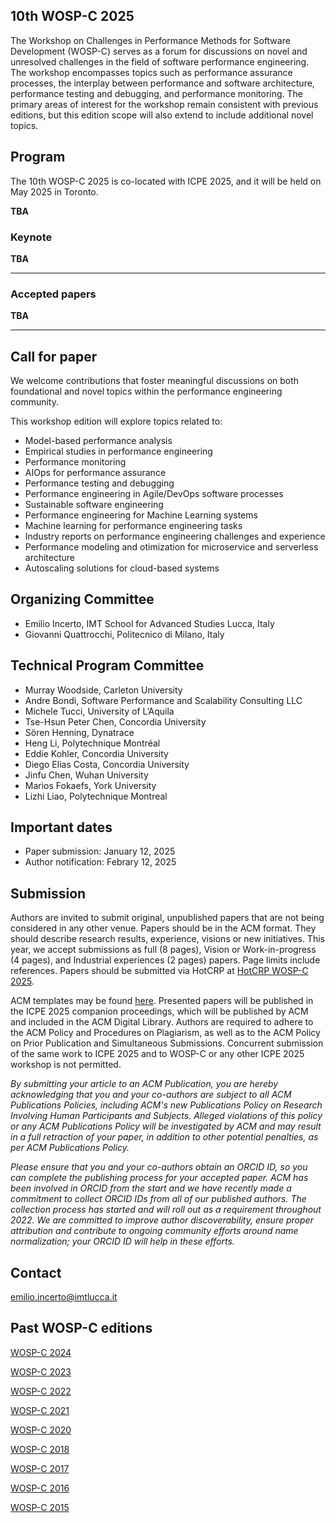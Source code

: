 ## 10th WOSP-C 2025

The Workshop on Challenges in Performance Methods for Software Development (WOSP-C) serves as a forum for discussions on novel and unresolved challenges in the field of software performance engineering.
The workshop encompasses topics such as performance assurance processes, the interplay between performance and software architecture, performance testing and debugging, and performance monitoring. The primary areas of interest for the workshop remain consistent with previous editions, but this edition scope will also extend to include additional novel topics.


## Program
The 10th WOSP-C 2025 is co-located with ICPE 2025, and it will be held on May 2025 in Toronto.

**TBA**
<!-- | Time (GMT+1)      | Title |
|----------------------|-------|
| 9:00am       | Welcome: Heng Li, and Luca Traini |
| 9:05am      | **Keynote**: Closing the Loop: Building Self-Adaptive Software for Continuous Performance Engineering - **Marin Litoiu**, York University |
| 9:50am      | Marcel Lütke Dreimann, Birte Friesel and Olaf Spinczyk. __HetSim: A Simulator for Task-based Scheduling on Heterogeneous Hardware__|
| 10:10am       | Josef Mayrhofer. __Establish a Performance Engineering Culture in Organizations__|
| 10:30am      | Coffee Break ☕️ | 
| 11:00am       | **Keynote**:  25+ years of Software Performance: From Integrated System Modelling to ML-based Analysis, What’s Next? - **Vittorio Cortellessa**, University of L’Aquila |
| 11:45am       |  Rares Dobre, Zifeng Niu and Giuliano Casale.	__Approximating Fork-Join Systems via Mixed Model Transformations__|
| 12:05pm         | Jonathan Will, Dominik Scheinert, Seraphin Zunzer, Jan Bode, Cedric Kring and Lauritz Thamsen.	__Privacy-Preserving Sharing of Data Analytics Runtime Metrics for Performance Modeling__|
| 12:17pm         | Andreas Brunnert.	__Green Software Metrics__| -->

### Keynote
**TBA**

<!-- **Marin Litoiu**, York University

_Biography_: 

Marin Litoiu is a Professor of Software Engineering in the Department of Electrical Engineering and Computer Science and in the School of Information Technology, York University. He is also a Fellow of the Canadian Academy of Engineering. Dr. Litoiu leads the Adaptive Software Research Lab and focuses on making large software systems more versatile, resilient, energy-efficient, self-healing and self-optimizing. His research won many awards including the IBM Canada CAS Research Project of the Year Award,  the IBM CAS Faculty Fellow of the Year Award for his “impact on IBM people, processes and technology,” three Best Paper Awards and two Most Influential Paper Awards.  Prior to joining York University, Dr. Litoiu was a Research Staff member with the Centre for Advanced Studies in the IBM Toronto Lab where he led the research programs in software engineering and autonomic computing. He received the Canada NSERC Synergy Award for Innovation in recognition for these collaborative university/industry activities. He was also recipient of the IBM Outstanding Technical Contribution Award for his research vision on Cloud Computing. Dr. Litoiu   is one of the founders of the SEAMS Symposium series—ACM/IEEE Software Engineering for Adaptive and Self-Managing Systems. Dr. Litoiu is also the Scientific Director of "Dependable Internet of Things Applications (DITA)," an NSERC CREATE program.


**_Closing the Loop: Building Self-Adaptive Software for Continuous Performance Engineering_**

_Abstract_: 

Cloud computing and cloud-native platforms have rendered runtime environments more malleable. Simultaneously, the growing demand for flexible and agile software applications and services has driven the emergence of self-adaptive architectures. These architectures, in turn, facilitate software performance modeling, tuning, optimization, and scaling in a continuous manner, blurring the boundary between development-time and run-time. Self-adaptive software employs feedback loop controllers inspired by control theory or variations of the Monitoring-Analysis-Planning-Acting (MAPE) architecture. Whether implemented in a centralized or decentralized manner, most controllers utilize performance models that are learned or tuned at run-time. This shift implies that software is designed to be observable and controllable during execution, presupposing the co-design of software applications and their runtime controllers. 
This talk commences with a succinct overview of the evolution of self-adaptive software, accentuating key milestones along the journey. Subsequently, recent advancements in software performance modeling at runtime and the role of learning-enabled performance management during software operation are presented. 
Two recent works are highlighted: one focusing on constructing robust performance models to sustain continuous operation and deployment of cloud-native software, and the other on utilizing multimodal models for performance anomaly detection. The former supports cloud operations like continuous deployment of co-located applications, migration, consolidation of services, or scaling in response to workloads or interferences. The latter is tailored to support performance anomaly detection, localization, and identification of root causes, facilitating swift remediation of faults using generative AI. The final segment of the talk delves into current challenges in developing self-adaptive systems, presenting insights from a recent survey on the state of self-adaptive software in the industry and the challenges perceived by practitioners.

### Keynote

**Vittorio Cortellessa**, University of L’Aquila

_Biography_: 

Vittorio Cortellessa is Professor at the Department of Computer Science and Engineering, and Mathematics of University of L’Aquila. He had received his Ph.D. in Computer Science at University of Roma Tor Vergata in 1995. Between 1996 and 1999 he held postdoc positions at the same institution and at European Space Agency. In 2000 and 2001 he has been Research Assistant Professor at the Computer Science and Electrical Engineering Department of West Virginia University. Since 2022 he is at University of L’Aquila. His main research interests are in the areas of Software Performance, Software Reliability, and Model-Driven Engineering. He has published more than 120 papers on international conferences and journals in these areas, and he has co-authored a monographic book on Software Performance. He has served and serves in program committees and editorial boards of conference and journals in the Software Engineering domain. He is currently Co-Chair of the Steering Committee of ACM/SPEC International Conference on Performance Engineering (ICPE) and member of the Steering Committee of IEEE International Conference on Software Architecture (ICSA). More information at: http://people.disim.univaq.it/cortelle/.


**_25+ years of Software Performance: From Integrated System Modelling to ML-based Analysis, What’s Next?_**

_Abstract_: 

A new era has been opened at the end of last century in the performance analysis research area, when an explicit and independent role has started to be given to software in performance analysis of computing systems. Indeed, software has moved from being a monolithic element, strictly dependent on the platform where it is deployed and exclusively aimed at producing values to parameterize a platform model, to become an independent model itself, with its own components and interactions. This change has impacted all fields of this research area, such as: modeling languages, processes for analysis and synthesis of software models, platform model parameterization, performance model solution techniques, interpretation of results, benchmarking and performance testing. It has also represented one of the triggers that lead to the birth of a research community around the computing system performance issues strictly related to software aspects. Indeed, in 1998 the first ACM Workshop on Software and Performance (WOSP) took place, with the aim of getting together researchers and practitioners of software area with the ones of the performance area, so to offer a playground where different skills and expertise could join and originate a new vision on the role of software in performance assessment. This talk attempts to reconstruct the road of software performance research that has started at the time of the first WOSP event in 1998 down to today events (i.e., ICPE conference, WOSP-C and other workshops). The spirit of the talk is to observe the evolution of this research area, including successful and (apparently) unsuccessful directions. Some promising directions will be tentatively sketched by “standing on the shoulders of giants”. -->

---

### Accepted papers

**TBA**

<!-- Marcel Lütke Dreimann, Birte Friesel and Olaf Spinczyk.	**HetSim: A Simulator for Task-based Scheduling on Heterogeneous Hardware**

Josef Mayrhofer.	**Establish a Performance Engineering Culture in Organizations**

Rares Dobre, Zifeng Niu and Giuliano Casale.	**Approximating Fork-Join Systems via Mixed Model Transformations**

Jonathan Will, Dominik Scheinert, Seraphin Zunzer, Jan Bode, Cedric Kring and Lauritz Thamsen.	**Privacy-Preserving Sharing of Data Analytics Runtime Metrics for Performance Modeling**

Andreas Brunnert.	**Green Software Metrics** -->

---

## Call for paper

We welcome contributions that foster meaningful discussions on both foundational and novel topics within the performance engineering community.

This workshop edition will explore topics related to:

- Model-based performance analysis
- Empirical studies in performance engineering 
- Performance monitoring
- AIOps for performance assurance
- Performance testing and debugging
- Performance engineering in Agile/DevOps software processes
- Sustainable software engineering
- Performance engineering for Machine Learning systems
- Machine learning for performance engineering tasks
- Industry reports on performance engineering challenges and experience
- Performance modeling and otimization for microservice and serverless architecture
- Autoscaling solutions for cloud-based systems


## Organizing Committee
 
 - Emilio Incerto, IMT School for Advanced Studies Lucca, Italy
 - Giovanni Quattrocchi, Politecnico di Milano, Italy

## Technical Program Committee

- Murray Woodside, Carleton University 
- Andre Bondi, Software Performance and Scalability Consulting LLC 
- Michele Tucci, University of L’Aquila  
- Tse-Hsun Peter Chen, Concordia University 
- Sören Henning, Dynatrace 
- Heng Li, Polytechnique Montréal
- Eddie Kohler, Concordia University 
- Diego Elias Costa, Concordia University 
- Jinfu Chen, Wuhan University 
- Marios Fokaefs, York University 
- Lizhi Liao, Polytechnique Montreal 


## Important dates

- Paper submission: January 12, 2025
- Author notification: Febrary 12, 2025

## Submission

Authors are invited to submit original, unpublished papers that are not being considered in any other venue. Papers should be in the ACM format. They should describe research results, experience, visions or new initiatives. This year, we accept submissions as full (8 pages), Vision or Work-in-progress (4 pages), and Industrial experiences (2 pages) papers. Page limits include references. Papers should be submitted via HotCRP at [HotCRP WOSP-C 2025](https://wosp-c2025.hotcrp.com/).

ACM templates may be found [here](https://www.acm.org/publications/proceedings-template). Presented papers will be published in the ICPE 2025 companion proceedings, which will be published by ACM and included in the ACM Digital Library. Authors are required to adhere to the ACM Policy and Procedures on Plagiarism, as well as to the ACM Policy on Prior Publication and Simultaneous Submissions. Concurrent submission of the same work to ICPE 2025 and to WOSP-C or any other ICPE 2025 workshop is not permitted.

_By submitting your article to an ACM Publication, you are hereby acknowledging that you and your co-authors are subject to all ACM Publications Policies, including ACM's new Publications Policy on Research Involving Human Participants and Subjects. Alleged violations of this policy or any ACM Publications Policy will be investigated by ACM and may result in a full retraction of your paper, in addition to other potential penalties, as per ACM Publications Policy._

_Please ensure that you and your co-authors obtain an ORCID ID, so you can complete the publishing process for your accepted paper.  ACM has been involved in ORCID from the start and we have recently made a commitment to collect ORCID IDs from all of our published authors.  The collection process has started and will roll out as a requirement throughout 2022.  We are committed to improve author discoverability, ensure proper attribution and contribute to ongoing community efforts around name normalization; your ORCID ID will help in these efforts._

## Contact

[emilio.incerto@imtlucca.it](mailto:emilio.incerto@imtlucca.it)


## Past WOSP-C editions

[WOSP-C 2024](https://wosp-c.github.io/wosp-c-24/)

[WOSP-C 2023](https://wosp-c.github.io/wosp-c-23/)

[WOSP-C 2022](https://wosp-c.github.io/wosp-c-22/)

[WOSP-C 2021](https://wosp-c-21.github.io/)

[WOSP-C 2020](https://wosp-c.github.io/wosp-c-20/)

[WOSP-C 2018](http://wosp-c.uib.es/)

[WOSP-C 2017](https://wosp-c.spec.org/)

[WOSP-C 2016](http://wosp-c.ipd.kit.edu/)

[WOSP-C 2015](http://wosp-c.ipd.kit.edu/wosp_c15/home/index.html)

